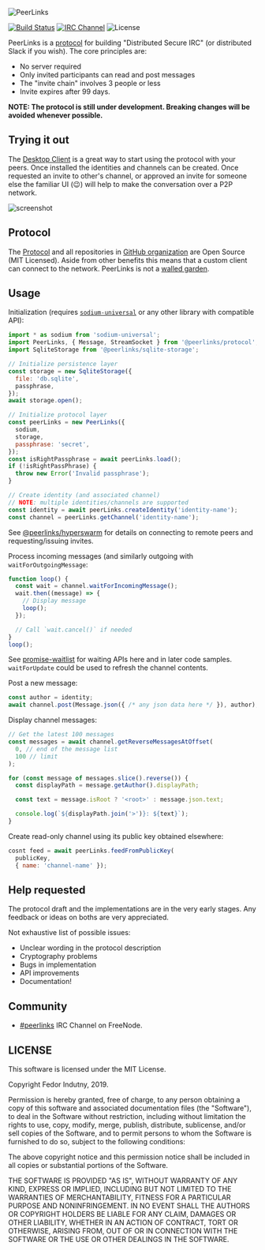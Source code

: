 ![PeerLinks](https://raw.githubusercontent.com/peerlinks/peerlinks-desktop/master/Artwork/banner-slim-1280x320.png)

[![Build Status](https://travis-ci.org/peerlinks/peerlinks.svg?branch=master)](http://travis-ci.org/peerlinks/peerlinks)
[![IRC Channel](https://img.shields.io/badge/IRC-%23peerlinks-1e72ff.svg?style=flat)][comm-irc]
![License](https://img.shields.io/npm/l/@peerlinks/protocol)

PeerLinks is a [protocol][Protocol] for building "Distributed Secure IRC" (or
distributed Slack if you wish). The core principles are:

* No server required
* Only invited participants can read and post messages
* The "invite chain" involves 3 people or less
* Invite expires after 99 days.

**NOTE: The protocol is still under development. Breaking changes will be
avoided whenever possible.**

## Trying it out

The [Desktop Client][desktop] is a great way to start using the protocol with
your peers. Once installed the identities and channels can be created.
Once requested an invite to other's channel, or approved an invite for someone
else the familiar UI (:wink:) will help to make the conversation over a P2P
network.

![screenshot](https://raw.githubusercontent.com/peerlinks/peerlinks-desktop/master/Artwork/desktop-demo.gif)

## Protocol

The [Protocol][Protocol] and all repositories in [GitHub organization][org] are
Open Source (MIT Licensed). Aside from other benefits this means that a custom
client can connect to the network. PeerLinks is not a [walled garden][Slack].

## Usage

Initialization (requires [`sodium-universal`][sodium] or any other library with
compatible API):
```js
import * as sodium from 'sodium-universal';
import PeerLinks, { Message, StreamSocket } from '@peerlinks/protocol';
import SqliteStorage from '@peerlinks/sqlite-storage';

// Initialize persistence layer
const storage = new SqliteStorage({
  file: 'db.sqlite',
  passphrase,
});
await storage.open();

// Initialize protocol layer
const peerLinks = new PeerLinks({
  sodium,
  storage,
  passphrase: 'secret',
});
const isRightPassphrase = await peerLinks.load();
if (!isRightPassPhrase) {
  throw new Error('Invalid passphrase');
}

// Create identity (and associated channel)
// NOTE: multiple identities/channels are supported
const identity = await peerLinks.createIdentity('identity-name');
const channel = peerLinks.getChannel('identity-name');
```

See [@peerlinks/hyperswarm][swarm] for details on connecting to remote peers and
requesting/issuing invites.

Process incoming messages (and similarly outgoing with `waitForOutgoingMessage`:
```js
function loop() {
  const wait = channel.waitForIncomingMessage();
  wait.then((message) => {
    // Display message
    loop();
  });

  // Call `wait.cancel()` if needed
}
loop();
```
See [promise-waitlist][] for waiting APIs here and in later code samples.
`waitForUpdate` could be used to refresh the channel contents.


Post a new message:
```js
const author = identity;
await channel.post(Message.json({ /* any json data here */ }), author);
```

Display channel messages:
```js
// Get the latest 100 messages
const messages = await channel.getReverseMessagesAtOffset(
  0, // end of the message list
  100 // limit
);

for (const message of messages.slice().reverse()) {
  const displayPath = message.getAuthor().displayPath;

  const text = message.isRoot ? '<root>' : message.json.text;

  console.log(`${displayPath.join('>')}: ${text}`);
}
```

Create read-only channel using its public key obtained elsewhere:
```js
cosnt feed = await peerLinks.feedFromPublicKey(
  publicKey,
  { name: 'channel-name' });
```

## Help requested

The protocol draft and the implementations are in the very early stages. Any
feedback or ideas on boths are very appreciated.

Not exhaustive list of possible issues:

* Unclear wording in the protocol description
* Cryptography problems
* Bugs in implementation
* API improvements
* Documentation!

## Community

* [#peerlinks][comm-irc] IRC Channel on FreeNode.

## LICENSE

This software is licensed under the MIT License.

Copyright Fedor Indutny, 2019.

Permission is hereby granted, free of charge, to any person obtaining a
copy of this software and associated documentation files (the
"Software"), to deal in the Software without restriction, including
without limitation the rights to use, copy, modify, merge, publish,
distribute, sublicense, and/or sell copies of the Software, and to permit
persons to whom the Software is furnished to do so, subject to the
following conditions:

The above copyright notice and this permission notice shall be included
in all copies or substantial portions of the Software.

THE SOFTWARE IS PROVIDED "AS IS", WITHOUT WARRANTY OF ANY KIND, EXPRESS
OR IMPLIED, INCLUDING BUT NOT LIMITED TO THE WARRANTIES OF
MERCHANTABILITY, FITNESS FOR A PARTICULAR PURPOSE AND NONINFRINGEMENT. IN
NO EVENT SHALL THE AUTHORS OR COPYRIGHT HOLDERS BE LIABLE FOR ANY CLAIM,
DAMAGES OR OTHER LIABILITY, WHETHER IN AN ACTION OF CONTRACT, TORT OR
OTHERWISE, ARISING FROM, OUT OF OR IN CONNECTION WITH THE SOFTWARE OR THE
USE OR OTHER DEALINGS IN THE SOFTWARE.

[Protocol]: protocol.md
[promise-waitlist]: https://github.com/indutny/promise-waitlist
[swarm]: https://github.com/peerlinks/peerlinks-swarm
[desktop]: https://github.com/peerlinks/peerlinks-desktop/releases/latest
[comm-irc]: https://www.irccloud.com/invite?channel=%23peerlinks&hostname=irc.freenode.net&port=6697&ssl=1
[sodium]: https://github.com/sodium-friends/sodium-universal
[org]: https://github.com/peerlinks/
[Slack]: https://slack.com/
